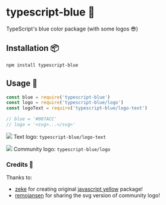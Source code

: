 # typescript-blue 💙

TypeScript's blue color package (with some logos 😎)

## Installation 📦

`npm install typescript-blue`


## Usage 🚀

```js
const blue = require('typescript-blue')
const logo = require('typescript-blue/logo')
const logoText = require('typescript-blue/logo-text')

// blue = '#007ACC'
// logo = '<svg>...</svg>'
```

![](https://raw.githubusercontent.com/maciejkorsan/typescript-blue/master/logo-text.svg?sanitize=true)
Text logo: `typescript-blue/logo-text`

![](https://raw.githubusercontent.com/maciejkorsan/typescript-blue/master/logo.svg?sanitize=true)
Community logo: `typescript-blue/logo`

### Credits 🙏

Thanks to:
- [zeke](https://github.com/zeke) for creating original [javascript yellow](http://github.com/colorjs/javascript-yellow) package!
- [remojansen](https://github.com/remojansen) for sharing the svg version of community logo!
